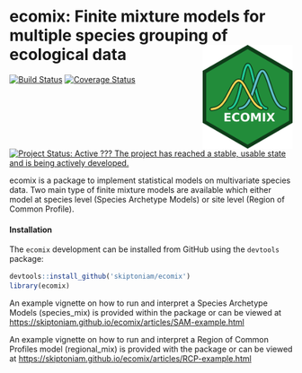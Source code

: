 ecomix: Finite mixture models for multiple species grouping of ecological data <img src="man/figures/logo.png" align="right" alt="" width="160" />
==================================================================================================================================================

[![Build
Status](https://travis-ci.org/skiptoniam/ecomix.svg?branch=master)](https://travis-ci.org/skiptoniam/ecomix.svg?branch=master)
[![Coverage
Status](https://img.shields.io/codecov/c/github/skiptoniam/ecomix/master.svg)](https://codecov.io/github/skiptoniam/ecomix?branch=master)
[![Project Status: Active ??? The project has reached a stable, usable
state and is being actively
developed.](https://www.repostatus.org/badges/latest/active.svg)](https://www.repostatus.org/#active)

ecomix is a package to implement statistical models on multivariate
species data. Two main type of finite mixture models are available which
either model at species level (Species Archetype Models) or site level
(Region of Common Profile).

#### Installation

<!-- `ecomix` version 1.0.0 can be install from cran using `install.package("ecomix")`. -->

The `ecomix` development can be installed from GitHub using the
`devtools` package:

``` r
devtools::install_github('skiptoniam/ecomix')
library(ecomix)
```

An example vignette on how to run and interpret a Species Archetype
Models (species\_mix) is provided within the package or can be viewed at
<a href="https://skiptoniam.github.io/ecomix/articles/SAM-example.html" class="uri">https://skiptoniam.github.io/ecomix/articles/SAM-example.html</a>

An example vignette on how to run and interpret a Region of Common
Profiles model (regional\_mix) is provided with the package or can be
viewed at
<a href="https://skiptoniam.github.io/ecomix/articles/RCP-example.html" class="uri">https://skiptoniam.github.io/ecomix/articles/RCP-example.html</a>
